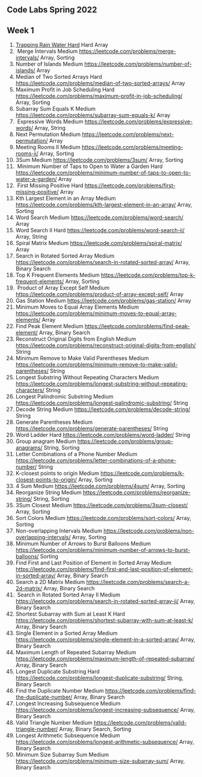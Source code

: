 ## Code Labs Spring 2022
## Week 1
1.	[Trapping Rain Water Hard](https://leetcode.com/problems/trapping-rain-water/)	Hard	Array
2.	 Merge Intervals	Medium	https://leetcode.com/problems/merge-intervals/	Array, Sorting
3.	Number of Islands	Medium	https://leetcode.com/problems/number-of-islands/	Array
4.	Median of Two Sorted Arrays	Hard	https://leetcode.com/problems/median-of-two-sorted-arrays/	Array
5.	Maximum Profit in Job Scheduling	Hard	https://leetcode.com/problems/maximum-profit-in-job-scheduling/	Array, Sorting
6.	Subarray Sum Equals K	Medium	https://leetcode.com/problems/subarray-sum-equals-k/	Array
7.	 Expressive Words	Medium	https://leetcode.com/problems/expressive-words/	Array, String
8.	Next Permutation	Medium	https://leetcode.com/problems/next-permutation/	Array
9.	Meeting Rooms II	Medium	https://leetcode.com/problems/meeting-rooms-ii/	Array, Sorting
10.	3Sum	Medium	https://leetcode.com/problems/3sum/	Array, Sorting
11.	 Minimum Number of Taps to Open to Water a Garden	Hard	https://leetcode.com/problems/minimum-number-of-taps-to-open-to-water-a-garden/	Array
12.	 First Missing Positive	Hard	https://leetcode.com/problems/first-missing-positive/	Array
13.	Kth Largest Element in an Array	Medium	https://leetcode.com/problems/kth-largest-element-in-an-array/	Array, Sorting
14.	Word Search	Medium	https://leetcode.com/problems/word-search/	Array
15.	Word Search II	Hard	https://leetcode.com/problems/word-search-ii/	Array, String
16.	Spiral Matrix	Medium	https://leetcode.com/problems/spiral-matrix/	Array
17.	Search in Rotated Sorted Array	Medium	https://leetcode.com/problems/search-in-rotated-sorted-array/	Array, Binary Search
18.	Top K Frequent Elements	Medium	https://leetcode.com/problems/top-k-frequent-elements/	Array, Sorting
19.	 Product of Array Except Self	Medium	https://leetcode.com/problems/product-of-array-except-self/	Array
20.	Gas Station	Medium	https://leetcode.com/problems/gas-station/	Array
21.	Minimum Moves to Equal Array Elements	Medium	https://leetcode.com/problems/minimum-moves-to-equal-array-elements/	Array
22.	Find Peak Element	Medium	https://leetcode.com/problems/find-peak-element/	Array, Binary Search
23.	Reconstruct Original Digits from English	Medium	https://leetcode.com/problems/reconstruct-original-digits-from-english/	String
24.	Minimum Remove to Make Valid Parentheses	Medium	https://leetcode.com/problems/minimum-remove-to-make-valid-parentheses/	String
25.	Longest Substring Without Repeating Characters	Medium	https://leetcode.com/problems/longest-substring-without-repeating-characters/	String
26.	Longest Palindromic Substring	Medium	https://leetcode.com/problems/longest-palindromic-substring/	String
27.	Decode String	Medium	https://leetcode.com/problems/decode-string/	String
28.	Generate Parentheses	Medium	https://leetcode.com/problems/generate-parentheses/	String
29.	Word Ladder 	Hard	https://leetcode.com/problems/word-ladder/	String
30.	Group anagram	Medium	https://leetcode.com/problems/group-anagrams/	String, Sorting
31.	Letter Combinations of a Phone Number	Medium	https://leetcode.com/problems/letter-combinations-of-a-phone-number/	String
32.	K-closest points to origin	Medium	https://leetcode.com/problems/k-closest-points-to-origin/	Array, Sorting
33.	4 Sum	Medium	https://leetcode.com/problems/4sum/	Array, Sorting
34.	Reorganize String	Medium	https://leetcode.com/problems/reorganize-string/	String, Sorting
35.	3Sum Closest	Medium	https://leetcode.com/problems/3sum-closest/	Array, Sorting
36.	Sort Colors	Medium	https://leetcode.com/problems/sort-colors/	Array, Sorting
37.	Non-overlapping Intervals	Medium	https://leetcode.com/problems/non-overlapping-intervals/	Array, Sorting
38.	Minimum Number of Arrows to Burst Balloons	Medium	https://leetcode.com/problems/minimum-number-of-arrows-to-burst-balloons/	Sorting
39.	Find First and Last Position of Element in Sorted Array	Medium	https://leetcode.com/problems/find-first-and-last-position-of-element-in-sorted-array/	Array, Binary Search
40.	Search a 2D Matrix	Medium	https://leetcode.com/problems/search-a-2d-matrix/	Array, Binary Search
41.	 Search in Rotated Sorted Array II	Medium	https://leetcode.com/problems/search-in-rotated-sorted-array-ii/	Array, Binary Search
42.	Shortest Subarray with Sum at Least K	Hard	https://leetcode.com/problems/shortest-subarray-with-sum-at-least-k/	Array, Binary Search
43.	Single Element in a Sorted Array	Medium	https://leetcode.com/problems/single-element-in-a-sorted-array/	Array, Binary Search
44.	Maximum Length of Repeated Subarray	Medium	https://leetcode.com/problems/maximum-length-of-repeated-subarray/	Array, Binary Search
45.	Longest Duplicate Substring	Hard	https://leetcode.com/problems/longest-duplicate-substring/	String, Binary Search
46.	Find the Duplicate Number	Medium	https://leetcode.com/problems/find-the-duplicate-number/	Array, Binary Search
47.	Longest Increasing Subsequence	Medium	https://leetcode.com/problems/longest-increasing-subsequence/	Array, Binary Search
48.	Valid Triangle Number	Medium	https://leetcode.com/problems/valid-triangle-number/	Array, Binary Search, Sorting
49.	Longest Arithmetic Subsequence	Medium	https://leetcode.com/problems/longest-arithmetic-subsequence/	Array, Binary Search
50.	Minimum Size Subarray Sum	Medium	https://leetcode.com/problems/minimum-size-subarray-sum/	Array, Binary Search
